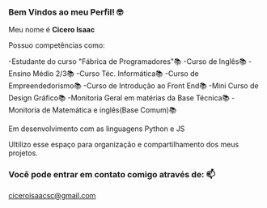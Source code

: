 ### Bem Vindos ao meu Perfil! 🤓

Meu nome é **Cicero Isaac**

Possuo competências como:

-Estudante do curso "Fábrica de Programadores"📚
-Curso de Inglês📚
-Ensino Médio 2/3📚
-Curso Téc. Informática📚
-Curso de Empreendedorismo📚
-Curso de Introdução ao Front End📚
-Mini Curso de Design Gráfico📚
-Monitoria Geral em matérias da Base Técnica📚
-Monitoria de Matemática e inglês(Base Comum)📚

Em desenvolvimento com as linguagens Python e JS

Ultilizo esse espaço para organização e compartilhamento dos meus projetos.

### Você pode entrar em contato comigo através de: 📫

ciceroisaacsc@gmail.com
